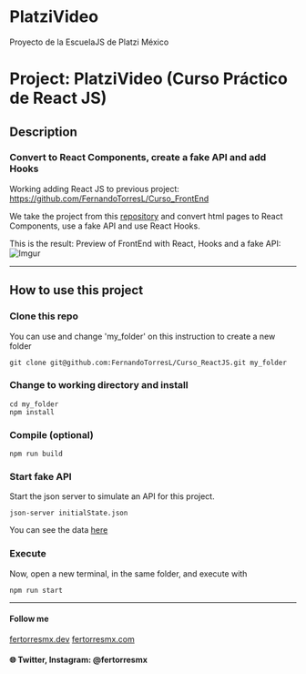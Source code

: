 # PlatziVideo
Proyecto de la EscuelaJS de Platzi México

# Project: PlatziVideo (Curso Práctico de React JS)

## Description

### Convert to React Components, create a fake API and add Hooks

Working adding React JS to previous project: https://github.com/FernandoTorresL/Curso_FrontEnd

We take the project from this [repository](https://github.com/FernandoTorresL/Curso_FrontEnd) and convert html pages to React Components, use a fake API and use React Hooks.

This is the result: Preview of FrontEnd with React, Hooks and a fake API:
![Imgur](https://i.imgur.com/eOJdXWh.png)

---

## How to use this project ##

### Clone this repo
You can use and change 'my_folder' on this instruction to create a new folder 
```
git clone git@github.com:FernandoTorresL/Curso_ReactJS.git my_folder
```

### Change to working directory and install
```
cd my_folder
npm install
```

### Compile (optional)
```
npm run build
```

### Start fake API
Start the json server to simulate an API for this project.
```
json-server initialState.json
```
You can see the data [here](http://localhost:3000/initialState)

### Execute
Now, open a new terminal, in the same folder, and execute with
```
npm run start
```

---

#### Follow me 
[fertorresmx.dev](http://fertorresmx.dev/)
[fertorresmx.com](http://fertorresmx.com/)

#### :globe_with_meridians: Twitter, Instagram: @fertorresmx
